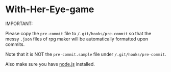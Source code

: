 # With-Her-Eye-game

IMPORTANT: 

Please copy the `pre-commit` file to `/.git/hooks/pre-commit` so that the messy `.json` files of rpg maker will be automatically formatted upon commits. 

Note that it is NOT the `pre-commit.sample` file under `/.git/hooks/pre-commit`. 

Also make sure you have [node.js](https://nodejs.org/en) installed.
